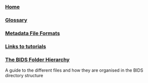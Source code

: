 ### [Home](https://github.com/INCF/bids-starter-kit/wiki)
### [Glossary](Glossary)
### [Metadata File Formats](Metadata-file-formats)
### [Links to tutorials](Tutorials)
### [The BIDS Folder Hierarchy](The-BIDS-folder-hierarchy)
A guide to the different files and how they are organised in the BIDS directory structure
